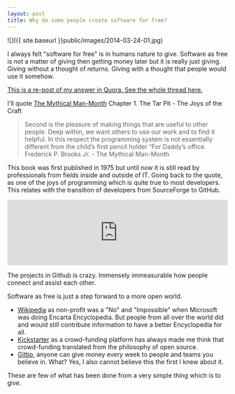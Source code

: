 ```yaml
---
layout: post
title: Why do some people create software for free?
---
```


![]({{ site.baseurl }}public/images/2014-03-24-01.jpg)

I always felt "software for free" is in humans nature to give. Software as free is not a matter of giving then getting money later but it is really just giving. Giving without a thought of returns. Giving with a thought that people would use it somehow.

<p class="message">
  <a href="http://www.quora.com/Why-do-some-people-create-software-for-free">This is a re-post of my answer in Quora. See the whole thread here.</a>
</p>

I'll quote [The Mythical Man-Month](http://www.amazon.com/The-Mythical-Man-Month-Engineering-Anniversary/dp/0201835959) Chapter 1. The Tar Pit - The Joys of the Craft

> Second is the pleasure of making things that are useful to other people. Deep within, we want others to use our work and to find it helpful. In this respect the programming system is not essentially different from the child’s first pencil holder “For Daddy’s office.
> Frederick P. Brooks Jr. - The Mythical Man-Month

This book was first published in 1975 but until now it is still read by professionals from fields inside and outside of IT. Going back to the quote, as one of the joys of programming which is quite true to most developers. This relates with the transition of developers from SourceForge to GitHub.

<iframe width="100%" src="https://www.youtube.com/embed/UIDb6VBO9os" frameborder="0" allowfullscreen></iframe>

The projects in Github is crazy. Immensely immeasurable how people connect and assist each other.

Software as free is just a step forward to a more open world.

- [Wikipedia](http://www.wikipedia.org) as non-profit was a "No" and "Impossible" when Microsoft was doing Encarta Encyclopedia. But people from all over the world did and would still contribute information to have a better Encyclopedia for all.
- [Kickstarter](https://www.kickstarter.com) as a crowd-funding platform has always made me think that crowd-funding translated from the philosophy of open source.
- [Gittip](https://www.gittip.com), anyone can give money every week to people and teams you believe in. What? Yes, I also cannot believe this the first I knew about it.

These are few of what has been done from a very simple thing which is to give.